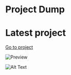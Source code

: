 # Project Dump
# Latest project 
[Go to project](https://github.com/McYum/Project_Dump/tree/main/Java/Plain/HTTPS_Get)

![Preview](https://gyazo.com/1c8539ba7f241c7c7c385e83ba96ced2.gif)

![Alt Text](https://github.com/McYum/Project_Dump/blob/main/thisgoeshard.gif)
